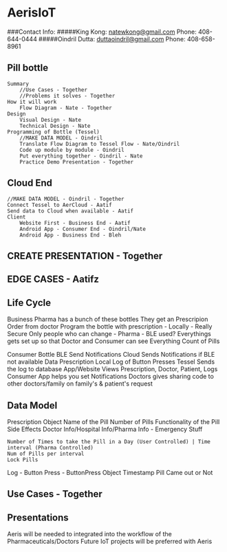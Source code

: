 # AerisIoT

###Contact Info:
#####King Kong: natewkong@gmail.com Phone: 408-644-0444
#####Oindril Dutta: duttaoindril@gmail.com Phone: 408-658-8961

Pill bottle
--
    Summary
        //Use Cases - Together
        //Problems it solves - Together
    How it will work
        Flow Diagram - Nate - Together
    Design
        Visual Design - Nate
        Technical Design - Nate
    Programming of Bottle (Tessel)
        //MAKE DATA MODEL - Oindril
        Translate Flow Diagram to Tessel Flow - Nate/Oindril
        Code up module by module - Oindril
        Put everything together - Oindril - Nate
        Practice Demo Presentation - Together

Cloud End
--
    //MAKE DATA MODEL - Oindril - Together
    Connect Tessel to AerCloud - Aatif
    Send data to Cloud when available - Aatif
    Client
        Website First - Business End - Aatif
        Android App - Consumer End - Oindril/Nate
        Android App - Business End - Bleh

CREATE PRESENTATION - Together
--

EDGE CASES - Aatifz
--

Life Cycle
--
Business
    Pharma has a bunch of these bottles
    They get an Prescripion Order from doctor
    Program the bottle with prescription - Locally - Really Secure
    Only people who can change - Pharma - BLE used?
    Everythings gets set up so that Doctor and Consumer can see Everything
    Count of Pills

Consumer
    Bottle
        BLE
            Send Notifications
        Cloud
            Sends Notifications if BLE not available
        Data
            Prescription
            Local Log of Button Presses
        Tessel
            Sends the log to database
    App/Website
        Views Prescription, Doctor, Patient, Logs
        Consumer App helps you set Notifications
        Doctors gives sharing code to other doctors/family on family's & patient's request

Data Model
--
Prescription Object
    Name of the Pill
    Number of Pills
    Functionality of the Pill
    Side Effects
    Doctor Info/Hospital Info/Pharma Info - Emergency Stuff

    Number of Times to take the Pill in a Day (User Controlled) | Time interval (Pharma Controlled)
    Num of Pills per interval
    Lock Pills

Log - Button Press - ButtonPress Object
        Timestamp
        Pill Came out or Not

Use Cases - Together
--


Presentations
--
Aeris will be needed to integrated into the workflow of the Pharmaceuticals/Doctors
Future IoT projects will be preferred with Aeris
